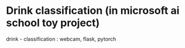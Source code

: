 # Drink classification (in microsoft ai school toy project)
drink - classification : webcam, flask, pytorch
